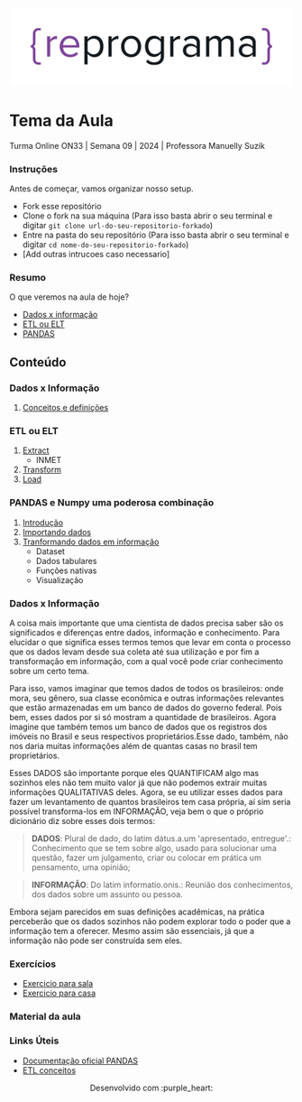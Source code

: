 <h1 align="center">
  <img src="assets/reprograma-fundos-claros.png" alt="logo reprograma" width="500">
</h1>

# Tema da Aula

Turma Online ON33 | Semana 09 | 2024 | Professora Manuelly Suzik

### Instruções
Antes de começar, vamos organizar nosso setup.
* Fork esse repositório 
* Clone o fork na sua máquina (Para isso basta abrir o seu terminal e digitar `git clone url-do-seu-repositorio-forkado`)
* Entre na pasta do seu repositório (Para isso basta abrir o seu terminal e digitar `cd nome-do-seu-repositorio-forkado`)
* [Add outras intrucoes caso necessario]

### Resumo
O que veremos na aula de hoje?
* [Dados x informação](#dadosxinformacao)
* [ETL ou ELT](#ETLouELT)
* [PANDAS](#PANDAS)

## Conteúdo
### Dados x Informação
1. [Conceitos e definições](#topico1)
### ETL ou ELT
1. [Extract](#topico3)
    - INMET
2. [Transform](#topico3)
3. [Load](#topico3)
### PANDAS e Numpy uma poderosa combinação
1. [Introdução](#topico3)
2. [Importando dados](#topico3)
3. [Tranformando dados em informação](#topico3)
    - Dataset
    - Dados tabulares
    - Funções nativas
    - Visualização

### Dados x Informação
A coisa mais importante que uma cientista de dados precisa saber são os significados e diferenças entre dados, informação e conhecimento. Para elucidar o que significa esses termos temos que levar em conta o processo que os dados levam desde sua coleta até sua utilização e por fim a transformação em informação, com a qual você pode criar conhecimento sobre um certo tema.

Para isso, vamos imaginar que temos dados de todos os brasileiros: onde mora, seu gênero, sua classe econômica e outras informações relevantes que estão armazenadas em um banco de dados do governo federal. Pois bem, esses dados por si só mostram a quantidade de brasileiros. Agora imagine que também temos um banco de dados que os registros dos imóveis no Brasil e seus respectivos proprietários.Esse dado, também, não nos daria muitas informações além de quantas casas no brasil tem proprietários.

Esses DADOS são importante porque eles QUANTIFICAM algo mas sozinhos eles não tem muito valor já que não podemos extrair muitas informações QUALITATIVAS deles. Agora, se eu utilizar esses dados para fazer um levantamento de quantos brasileiros tem casa própria, aí sim seria possível transforma-los em INFORMAÇÃO, veja bem o que o próprio dicionário diz sobre esses dois termos:

> **DADOS**: Plural de dado, do latim dátus.a.um 'apresentado, entregue'.: Conhecimento que se tem sobre algo, usado para solucionar uma questão, fazer um julgamento, criar ou colocar em prática um pensamento, uma opinião;

> **INFORMAÇÃO**: Do latim informatio.onis.: Reunião dos conhecimentos, dos dados sobre um assunto ou pessoa.

Embora sejam parecidos em suas definições acadêmicas, na prática perceberão que os dados sozinhos não podem explorar todo o poder que a informação tem a oferecer. Mesmo assim são essenciais, já que a informação não pode ser construída sem eles.

### Exercícios 
* [Exercicio para sala](https://github.com/mflilian/repo-example/tree/main/exercicios/para-sala)
* [Exercicio para casa](https://github.com/mflilian/repo-example/tree/main/exercicios/para-casa)

### Material da aula 

### Links Úteis
- [Documentação oficial PANDAS](https://pandas.pydata.org/docs/getting_started)
- [ETL conceitos](https://www.ibm.com/br-pt/topics/etl)


<p align="center">
Desenvolvido com :purple_heart:  
</p>

